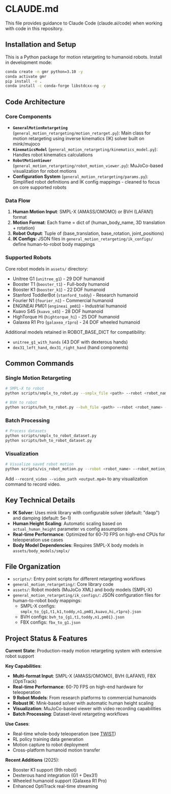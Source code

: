 # CLAUDE.md

This file provides guidance to Claude Code (claude.ai/code) when working with code in this repository.

## Installation and Setup

This is a Python package for motion retargeting to humanoid robots. Install in development mode:

```bash
conda create -n gmr python=3.10 -y
conda activate gmr
pip install -e .
conda install -c conda-forge libstdcxx-ng -y
```

## Code Architecture

### Core Components

- **`GeneralMotionRetargeting`** (`general_motion_retargeting/motion_retarget.py`): Main class for motion retargeting using inverse kinematics (IK) solver built on mink/mujoco
- **`KinematicsModel`** (`general_motion_retargeting/kinematics_model.py`): Handles robot kinematics calculations
- **`RobotMotionViewer`** (`general_motion_retargeting/robot_motion_viewer.py`): MuJoCo-based visualization for robot motions
- **Configuration System** (`general_motion_retargeting/params.py`): Simplified robot definitions and IK config mappings - cleaned to focus on core supported robots

### Data Flow

1. **Human Motion Input**: SMPL-X (AMASS/OMOMO) or BVH (LAFAN1) format
2. **Motion Format**: Each frame = dict of (human_body_name, 3D translation + rotation)
3. **Robot Output**: Tuple of (base_translation, base_rotation, joint_positions)
4. **IK Configs**: JSON files in `general_motion_retargeting/ik_configs/` define human-to-robot body mappings

### Supported Robots

Core robot models in `assets/` directory:
- Unitree G1 (`unitree_g1`) - 29 DOF humanoid
- Booster T1 (`booster_t1`) - Full-body humanoid 
- Booster K1 (`booster_k1`) - 22 DOF humanoid
- Stanford ToddlerBot (`stanford_toddy`) - Research humanoid
- Fourier N1 (`fourier_n1`) - Commercial humanoid
- ENGINEAI PM01 (`engineai_pm01`) - Industrial humanoid
- Kuavo S45 (`kuavo_s45`) - 28 DOF humanoid
- HighTorque Hi (`hightorque_hi`) - 25 DOF humanoid
- Galaxea R1 Pro (`galaxea_r1pro`) - 24 DOF wheeled humanoid

Additional models retained in ROBOT_BASE_DICT for compatibility:
- `unitree_g1_with_hands` (43 DOF with dexterous hands)
- `dex31_left_hand`, `dex31_right_hand` (hand components)

## Common Commands

### Single Motion Retargeting
```bash
# SMPL-X to robot
python scripts/smplx_to_robot.py --smplx_file <path> --robot <robot_name> --save_path <output.pkl>

# BVH to robot  
python scripts/bvh_to_robot.py --bvh_file <path> --robot <robot_name> --save_path <output.pkl>
```

### Batch Processing
```bash
# Process datasets
python scripts/smplx_to_robot_dataset.py
python scripts/bvh_to_robot_dataset.py
```

### Visualization
```bash
# Visualize saved robot motion
python scripts/vis_robot_motion.py --robot <robot_name> --robot_motion_path <path.pkl>
```

Add `--record_video --video_path <output.mp4>` to any visualization command to record video.

## Key Technical Details

- **IK Solver**: Uses mink library with configurable solver (default: "daqp") and damping (default: 5e-1)
- **Human Height Scaling**: Automatic scaling based on `actual_human_height` parameter vs config assumptions
- **Real-time Performance**: Optimized for 60-70 FPS on high-end CPUs for teleoperation use cases
- **Body Model Dependencies**: Requires SMPL-X body models in `assets/body_models/smplx/`

## File Organization

- `scripts/`: Entry point scripts for different retargeting workflows
- `general_motion_retargeting/`: Core library code
- `assets/`: Robot models (MuJoCo XML) and body models (SMPL-X)
- `general_motion_retargeting/ik_configs/`: JSON configuration files for human-to-robot body mappings:
  - SMPL-X configs: `smplx_to_{g1,t1,k1,toddy,n1,pm01,kuavo,hi,r1pro}.json`
  - BVH configs: `bvh_to_{g1,t1,toddy,n1,pm01}.json`
  - FBX configs: `fbx_to_g1.json`

## Project Status & Features

**Current State**: Production-ready motion retargeting system with extensive robot support

**Key Capabilities**:
- **Multi-format Input**: SMPL-X (AMASS/OMOMO), BVH (LAFAN1), FBX (OptiTrack)
- **Real-time Performance**: 60-70 FPS on high-end hardware for teleoperation
- **9 Robot Models**: From research platforms to commercial humanoids
- **Robust IK**: Mink-based solver with automatic human height scaling
- **Visualization**: MuJoCo-based viewer with video recording capabilities
- **Batch Processing**: Dataset-level retargeting workflows

**Use Cases**:
- Real-time whole-body teleoperation (see [TWIST](https://github.com/YanjieZe/TWIST))
- RL policy training data generation
- Motion capture to robot deployment
- Cross-platform humanoid motion transfer

**Recent Additions** (2025):
- Booster K1 support (9th robot)
- Dexterous hand integration (G1 + Dex31)
- Wheeled humanoid support (Galaxea R1 Pro)
- Enhanced OptiTrack real-time streaming